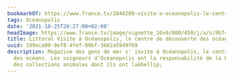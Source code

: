 ```yaml
---
bookmarkOf: https://www.france.tv/2846209-visite-a-oceanopolis-le-centre-de-decouverte-des-oceans.html#xtor=AL-85-%5Bpartage_video%5D
tags: Oceanopolis
date: '2021-10-25T20:27:00+02:00'
headImage: https://www.france.tv/image/vignette_16x9/800/450/j/a/s/8b74d367-php6yesaj.jpg
title: Littoral Visite à Océanopolis, le centre de découverte des océans
uuid: 199eca00-9ef8-4fef-90bf-3682a5949f69
description: Magazine des gens de mer s' invite à Océanopolis, le centre de découverte
  des océans. Les soigneurs d’Océanopolis ont la responsabilité de la bonne santé
  des collections animales dont ils ont la&hellip;
---
```


